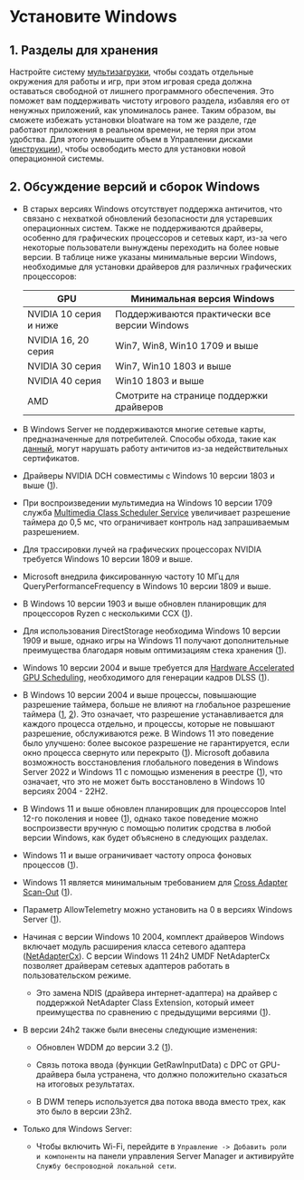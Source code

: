 # Установите Windows

## 1. Разделы для хранения

Настройте систему [мультизагрузки](https://en.wikipedia.org/wiki/Multi-booting), чтобы создать отдельные окружения для работы и игр, при этом игровая среда должна оставаться свободной от лишнего программного обеспечения. Это поможет вам поддерживать чистоту игрового раздела, избавляя его от ненужных приложений, как упоминалось ранее. Таким образом, вы сможете избежать установки bloatware на том же разделе, где работают приложения в реальном времени, не теряя при этом удобства. Для этого уменьшите объем в Управлении дисками ([инструкции](https://docs.microsoft.com/en-us/windows-server/storage/disk-management/shrink-a-basic-volume)), чтобы освободить место для установки новой операционной системы.

## 2. Обсуждение версий и сборок Windows

- В старых версиях Windows отсутствует поддержка античитов, что связано с нехваткой обновлений безопасности для устаревших операционных систем. Также не поддерживаются драйверы, особенно для графических процессоров и сетевых карт, из-за чего некоторые пользователи вынуждены переходить на более новые версии. В таблице ниже указаны минимальные версии Windows, необходимые для установки драйверов для различных графических процессоров:

    |GPU|Минимальная версия Windows|
    |---|---|
    |NVIDIA 10 серия и ниже|Поддерживаются практически все версии Windows|
    |NVIDIA 16, 20 серия|Win7, Win8, Win10 1709 и выше|
    |NVIDIA 30 серия|Win7, Win10 1803 и выше|
    |NVIDIA 40 серия|Win10 1803 и выше|
    |AMD|Смотрите на странице поддержки драйверов|

- В Windows Server не поддерживаются многие сетевые карты, предназначенные для потребителей. Способы обхода, такие как [данный](https://github.com/loopback-kr/Intel-I219-V-for-Windows-Server), могут нарушать работу античитов из-за недействительных сертификатов.

- Драйверы NVIDIA DCH совместимы с Windows 10 версии 1803 и выше ([1](https://nvidia.custhelp.com/app/answers/detail/a_id/4777/~/nvidia-dch%2Fstandard-display-drivers-for-windows-10-faq)).

- При воспроизведении мультимедиа на Windows 10 версии 1709 служба [Multimedia Class Scheduler Service](https://learn.microsoft.com/en-us/windows/win32/procthread/multimedia-class-scheduler-service) увеличивает разрешение таймера до 0,5 мс, что ограничивает контроль над запрашиваемым разрешением.

- Для трассировки лучей на графических процессорах NVIDIA требуется Windows 10 версии 1809 и выше.

- Microsoft внедрила фиксированную частоту 10 МГц для QueryPerformanceFrequency в Windows 10 версии 1809 и выше.

- В Windows 10 версии 1903 и выше обновлен планировщик для процессоров Ryzen с несколькими CCX ([1](https://i.redd.it/y8nxtm08um331.png)).

- Для использования DirectStorage необходима Windows 10 версии 1909 и выше, однако игры на Windows 11 получают дополнительные преимущества благодаря новым оптимизациям стека хранения ([1](https://devblogs.microsoft.com/directx/directstorage-developer-preview-now-available)).

- Windows 10 версии 2004 и выше требуется для [Hardware Accelerated GPU Scheduling](https://devblogs.microsoft.com/directx/hardware-accelerated-gpu-scheduling), необходимого для генерации кадров DLSS ([1](https://developer.nvidia.com/rtx/streamline/get-started)).

- В Windows 10 версии 2004 и выше процессы, повышающие разрешение таймера, больше не влияют на глобальное разрешение таймера ([1](https://learn.microsoft.com/en-us/windows/win32/api/timeapi/nf-timeapi-timebeginperiod), [2](https://randomascii.wordpress.com/2020/10/04/windows-timer-resolution-the-great-rule-change)). Это означает, что разрешение устанавливается для каждого процесса отдельно, и процессы, которые не повышают разрешение, обслуживаются реже. В Windows 11 это поведение было улучшено: более высокое разрешение не гарантируется, если окно процесса свернуто или перекрыто ([1](https://learn.microsoft.com/en-us/windows/win32/api/timeapi/nf-timeapi-timebeginperiod)). Microsoft добавила возможность восстановления глобального поведения в Windows Server 2022 и Windows 11 с помощью изменения в реестре ([1](https://randomascii.wordpress.com/2020/10/04/windows-timer-resolution-the-great-rule-change)), что означает, что это не может быть восстановлено в Windows 10 версиях 2004 - 22H2.

- В Windows 11 и выше обновлен планировщик для процессоров Intel 12-го поколения и новее ([1](https://www.anandtech.com/show/16959/intel-innovation-alder-lake-november-4th/3)), однако такое поведение можно воспроизвести вручную с помощью политик сродства в любой версии Windows, как будет объяснено в следующих разделах.

- Windows 11 и выше ограничивает частоту опроса фоновых процессов ([1](https://blogs.windows.com/windowsdeveloper/2023/05/26/delivering-delightful-performance-for-more-than-one-billion-users-worldwide)).

- Windows 11 является минимальным требованием для [Cross Adapter Scan-Out](https://videocardz.com/newz/microsoft-cross-adapter-scan-out-caso-delivers-16-fps-increse-on-laptops-without-dgpu-igpu-mux-switch) ([1](https://devblogs.microsoft.com/directx/optimizing-hybrid-laptop-performance-with-cross-adapter-scan-out-caso)).

- Параметр AllowTelemetry можно установить на 0 в версиях Windows Server ([1](https://admx.help/?Category=Windows_10_2016&Policy=Microsoft.Policies.DataCollection::AllowTelemetry)).

- Начиная с версии Windows 10 2004, комплект драйверов Windows включает модуль расширения класса сетевого адаптера ([NetAdapterCx](https://learn.microsoft.com/ru-ru/windows-hardware/drivers/netcx)). С версии Windows 11 24h2 UMDF NetAdapterCx позволяет драйверам сетевых адаптеров работать в пользовательском режиме.

    - Это замена NDIS (драйвера интернет-адаптера) на драйвер с поддержкой NetAdapter Class Extension, который имеет преимущества по сравнению с предыдущими версиями ([1](https://learn.microsoft.com/ru-ru/windows-hardware/drivers/netcx/)).

- В версии 24h2 также были внесены следующие изменения:

    - Обновлен WDDM до версии 3.2 ([1](https://learn.microsoft.com/en-us/windows-hardware/drivers/what-s-new-in-driver-development#display-and-graphics-drivers)).
      
    - Связь потока ввода (функции GetRawInputData) с DPC от GPU-драйвера была устранена, что должно положительно сказаться на итоговых результатах.

    - В DWM теперь используется два потока ввода вместо трех, как это было в версии 23h2.

- Только для Windows Server:

  - Чтобы включить Wi-Fi, перейдите в ``Управление -> Добавить роли и компоненты`` на панели управления Server Manager и активируйте ``Службу беспроводной локальной сети``.
